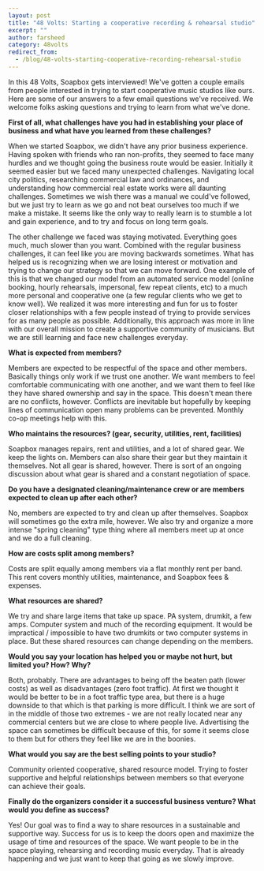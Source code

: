 ```yaml
---
layout: post
title: "48 Volts: Starting a cooperative recording & rehearsal studio"
excerpt: ""
author: farsheed
category: 48volts
redirect_from:
  - /blog/48-volts-starting-cooperative-recording-rehearsal-studio
---
```


In this 48 Volts, Soapbox gets interviewed! We've gotten a couple emails from people interested in trying to start cooperative music studios like ours.  Here are some of our answers to a few email questions we've received. We welcome folks asking questions and trying to learn from what we've done.

**First of all, what challenges have you had in establishing your place of business and what have you learned from these challenges?**

When we started Soapbox, we didn't have any prior business experience. Having spoken with friends who ran non-profits, they seemed to face many hurdles and we thought going the business route would be easier. Initially it seemed easier but we faced many unexpected challenges. Navigating local city politics, researching commercial law and ordinances, and understanding how commercial real estate works were all daunting challenges. Sometimes we wish there was a manual we could've followed, but we just try to learn as we go and not beat ourselves too much if we make a mistake. It seems like the only way to really learn is to stumble a lot and gain experience, and to try and focus on long term goals.

The other challenge we faced was staying motivated. Everything goes much, much slower than you want. Combined with the regular business challenges, it can feel like you are moving backwards sometimes.  What has helped us is recognizing when we are losing interest or motivation and trying to change our strategy so that we can move forward. One example of this is that we changed our model from an automated service model (online booking, hourly rehearsals, impersonal, few repeat clients, etc) to a much more personal and cooperative one (a few regular clients who we get to know well).  We realized it was more interesting and fun for us to foster closer relationships with a few people instead of trying to provide services for as many people as possible.  Additionally, this approach was more in line with our overall mission to create a supportive community of musicians. But we are still learning and face new challenges everyday.

**What is expected from members?**

Members are expected to be respectful of the space and other members. Basically things only work if we trust one another. We want members to feel comfortable communicating with one another, and we want them to feel like they have shared ownership and say in the space. This doesn't mean there are no conflicts, however. Conflicts are inevitable but hopefully by keeping lines of communication open many problems can be prevented. Monthly co-op meetings help with this.

**Who maintains the resources? (gear, security, utilities, rent, facilities)**

Soapbox manages repairs, rent and utilities, and a lot of shared gear. We keep the lights on. Members can also share their gear but they maintain it themselves. Not all gear is shared, however. There is sort of an ongoing discussion about what gear is shared and a constant negotiation of space.

**Do you have a designated cleaning/maintenance crew or are members expected to clean up after each other?**

No, members are expected to try and clean up after themselves. Soapbox will sometimes go the extra mile, however. We also try and organize a more intense "spring cleaning" type thing where all members meet up at once and we do a full cleaning.

**How are costs split among members?**

Costs are split equally among members via a flat monthly rent per band. This rent covers monthly utilities, maintenance, and Soapbox fees & expenses.

**What resources are shared?**

We try and share large items that take up space. PA system, drumkit, a few amps. Computer system and much of the recording equipment. It would be impractical / impossible to have two drumkits or two computer systems in place. But these shared resources can change depending on the members.

**Would you say your location has helped you or maybe not hurt, but limited you? How? Why?**

Both, probably. There are advantages to being off the beaten path (lower costs) as well as disadvantages (zero foot traffic). At first we thought it would be better to be in a foot traffic type area, but there is a huge downside to that which is that parking is more difficult. I think we are sort of in the middle of those two extremes - we are not really located near any commercial centers but we are close to where people live. Advertising the space can sometimes be difficult because of this, for some it seems close to them but for others they feel like we are in the boonies.

**What would you say are the best selling points to your studio?**

Community oriented cooperative, shared resource model. Trying to foster supportive and helpful relationships between members so that everyone can achieve their goals.

**Finally do the organizers consider it a successful business venture? What would you define as success?**

Yes! Our goal was to find a way to share resources in a sustainable and supportive way.  Success for us is to keep the doors open and maximize the usage of time and resources of the space. We want people to be in the space playing, rehearsing and recording music everyday. That is already happening and we just want to keep that going as we slowly improve.